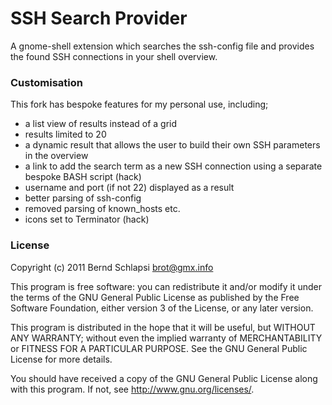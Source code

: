 SSH Search Provider
=====================
A gnome-shell extension which searches the ssh-config file and provides the found SSH connections in your shell overview.

### Customisation

This fork has bespoke features for my personal use, including;
* a list view of results instead of a grid
* results limited to 20
* a dynamic result that allows the user to build their own SSH parameters in the overview
* a link to add the search term as a new SSH connection using a separate bespoke BASH script (hack)
* username and port (if not 22) displayed as a result
* better parsing of ssh-config
* removed parsing of known_hosts etc.
* icons set to Terminator (hack)

### License
Copyright (c) 2011 Bernd Schlapsi <brot@gmx.info>

This program is free software: you can redistribute it and/or modify
it under the terms of the GNU General Public License as published by
the Free Software Foundation, either version 3 of the License, or
any later version.

This program is distributed in the hope that it will be useful,
but WITHOUT ANY WARRANTY; without even the implied warranty of
MERCHANTABILITY or FITNESS FOR A PARTICULAR PURPOSE.  See the
GNU General Public License for more details.

You should have received a copy of the GNU General Public License
along with this program.  If not, see <http://www.gnu.org/licenses/>.
